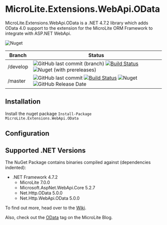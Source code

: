 # MicroLite.Extensions.WebApi.OData

MicroLite.Extensions.WebApi.OData is a .NET 4.7.2 library which adds OData 4.0 support to the extension for the MicroLite ORM Framework to integrate with ASP.NET WebApi.

![Nuget](https://img.shields.io/nuget/dt/MicroLite.Extensions.WebApi.OData)

|Branch|Status|
|------|------|
|/develop|![GitHub last commit (branch)](https://img.shields.io/github/last-commit/MicroLite-ORM/MicroLite.Extensions.WebApi.OData/develop) [![Build Status](https://dev.azure.com/trevorpilley/MicroLite-ORM/_apis/build/status/MicroLite-ORM.MicroLite.Extensions.WebApi.OData?branchName=develop)](https://dev.azure.com/trevorpilley/MicroLite-ORM/_build/latest?definitionId=29&branchName=develop) ![Nuget (with prereleases)](https://img.shields.io/nuget/vpre/MicroLite.Extensions.WebApi.OData)|
|/master|![GitHub last commit](https://img.shields.io/github/last-commit/MicroLite-ORM/MicroLite.Extensions.WebApi.OData/master) [![Build Status](https://dev.azure.com/trevorpilley/MicroLite-ORM/_apis/build/status/MicroLite-ORM.MicroLite.Extensions.WebApi.OData?branchName=master)](https://dev.azure.com/trevorpilley/MicroLite-ORM/_build/latest?definitionId=29&branchName=master) ![Nuget](https://img.shields.io/nuget/v/MicroLite.Extensions.WebApi.OData) ![GitHub Release Date](https://img.shields.io/github/release-date/MicroLite-ORM/MicroLite.Extensions.WebApi.OData)|

## Installation

Install the nuget package `Install-Package MicroLite.Extensions.WebApi.OData`

## Configuration

## Supported .NET Versions

The NuGet Package contains binaries compiled against (dependencies indented):

* .NET Framework 4.7.2
  * MicroLite 7.0.0
  * Microsoft.AspNet.WebApi.Core 5.2.7
  * Net.Http.OData 5.0.0
  * Net.Http.WebApi.OData 5.0.0

To find out more, head over to the [Wiki](https://github.com/MicroLite-ORM/MicroLite.Extensions.WebApi.OData/wiki).

Also, check out the [OData](http://microliteorm.wordpress.com/tag/OData/) tag on the MicroLite Blog.
